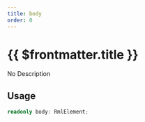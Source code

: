 ```yaml
---
title: body
order: 0
---
```


# {{ $frontmatter.title }}

No Description

## Usage

```ts
readonly body: RmlElement;
```
